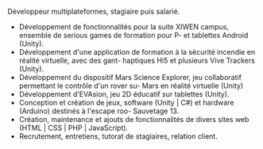  Développeur multiplateformes, stagiaire puis salarié. 

- Développement de fonctionnalités pour la suite XIWEN campus, ensemble de serious games de formation pour P- et tablettes Android (Unity).
- Développement d'une application de formation à la sécurité incendie en réalité virtuelle, avec des gant- haptiques Hi5 et plusieurs Vive Trackers (Unity).
- Développement du dispositif Mars Science Explorer, jeu collaboratif permettant le contrôle d'un rover su- Mars en réalité virtuelle (Unity)
- Développement d'EVAsion, jeu 2D éducatif sur tablettes (Unity).
- Conception et création de jeux, software (Unity | C#) et hardware (Arduino) destinés à l'escape roo- Sauvetage 13.
- Création, maintenance et ajouts de fonctionnalités de divers sites web (HTML | CSS | PHP | JavaScript).
- Recrutement, entretiens, tutorat de stagiaires, relation client.
